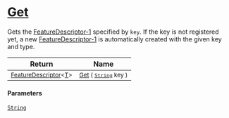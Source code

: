 # [Get](./FeatureDescriptor-100663419.md)

Gets the [FeatureDescriptor-1](https://github.com/hargitomi97/sigstat/blob/master/docs/md/SigStat/Common/FeatureDescriptor-1.md) specified by `key`.  If the key is not registered yet, a new [FeatureDescriptor-1](https://github.com/hargitomi97/sigstat/blob/master/docs/md/SigStat/Common/FeatureDescriptor-1.md) is automatically created with the given key and type.

| Return | Name | 
| --- | --- | 
| <sub>[FeatureDescriptor](./../FeatureDescriptor-1.md)\<[T](./FeatureDescriptor-100663419.md)></sub>| <sub>[Get](./FeatureDescriptor-100663419.md) ( [`String`](https://docs.microsoft.com/en-us/dotnet/api/System.String) key )</sub>| <br>


#### Parameters
[`String`](https://docs.microsoft.com/en-us/dotnet/api/System.String)